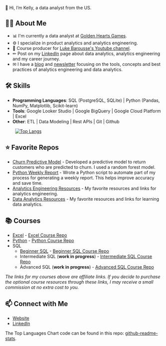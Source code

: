 👋 Hi, I’m Kelly, a data analyst from the US. 

## 🙋‍♀️ About Me

- 📊 I'm currently a data analyst at [Golden Hearts Games](https://www.goldenheartsgames.com/home).
- ⚙️ I specialize in product analytics and analytics engineering. 
- 🎥 Course producer for [Luke Barousse's Youtube channel](https://www.youtube.com/c/lukebarousse). 
- ✏ Post on my [LinkedIn](https://www.linkedin.com/in/kellyjianadams/) page about data analytics, analytics engineering and my career journey.
- ✉ I have a [blog](https://www.kellyjadams.com/blog) and [newsletter](https://newsletter.kellyjadams.com/) focusing on the tools, concepts and best practices of analytics engineering and data analytics. 

## 🛠 Skills
- **Programming Languages**: SQL (PostgreSQL, SQLite) | Python (Pandas, NumPy, Matplotlib, Scikit-learn)
- **Tools**: Google Looker Studio | Google BigQuery | Google Cloud Platform | Excel
- **Other**: ETL | Data Modeling | Rest APIs | Git | Github

&nbsp;&nbsp;&nbsp;&nbsp;&nbsp;&nbsp;&nbsp;&nbsp;[![Top Langs](https://github-readme-stats.vercel.app/api/top-langs/?username=kellyjadams&layout=compact&theme=dark)](https://github.com/anuraghazra/github-readme-stats)

## ⭐ Favorite Repos

- [Churn Predictive Model](https://github.com/kellyjadams/predictive-model-1) - Developed a predictive model to return customers who are predicted to churn. I used a random forest model. 
- [Python Weekly Report](https://github.com/kellyjadams/bigquery-python-weekly-report/tree/main) - Wrote a Python script to automate part of my process for generating a weekly report. This helps improve accuracy and save time.
- [Analytics Engineering Resources](https://github.com/kellyjadams/analytics-engineering-resources) - My favorite resources and links for analytics engineering.
- [Data Analytics Resources](https://github.com/kellyjadams/data-analytics-resources) - My favorite resources and links for learning data analytics.

## 📚 Courses
- [Excel](https://www.lukebarousse.com/a/2147977813/NY7yabZz) - [Excel Course Repo](https://github.com/lukebarousse/Excel_Data_Analytics_Course)
- [Python](https://www.lukebarousse.com/a/2147873313/NY7yabZz) - [Python Course Repo](https://github.com/lukebarousse/Python_Data_Analytics_Course)
- SQL
  - [Beginner SQL](https://www.lukebarousse.com/a/2147831694/NY7yabZz) - [Beginner SQL Course Repo](https://github.com/lukebarousse/SQL_Project_Data_Job_Analysis)
  - Intermediate SQL (**work in progress**) - [Intermediate SQL Course Repo](https://github.com/lukebarousse/Int_SQL_Data_Analytics_Course/tree/main)
  - Advanced SQL (**work in progress**) - [Advanced SQL Course Repo](https://github.com/lukebarousse/Adv_SQL_Data_Analytics_Course)

*The links for my courses above are affiliate links. If you decide to purchase the optional course resources through these links, I may receive a small commission at no extra cost to you.*

## 📫 Connect with Me

- [Website](https://www.kellyjadams.com/)
- [LinkedIn](https://www.linkedin.com/in/kellyjianadams/)

The Top Languages Chart code can be found in this repo: [github-readme-stats](https://github.com/anuraghazra/github-readme-stats).
